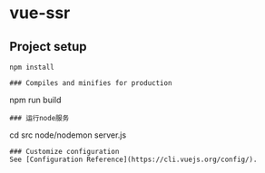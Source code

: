 # vue-ssr

## Project setup
```
npm install
```
```
### Compiles and minifies for production
```
npm run build
```
### 运行node服务
```
cd src
node/nodemon server.js
```
### Customize configuration
See [Configuration Reference](https://cli.vuejs.org/config/).
